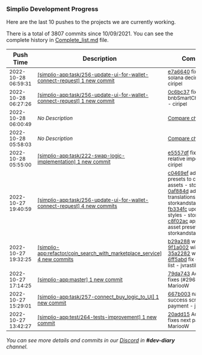 
### Simplio Development Progress

Here are the last 10 pushes to the projects we are currently working.

There is a total of 3807 commits since 10/09/2021. You can see the complete history in
 [Complete_list.md](Complete_list.md) file.

| Push Time | Description | Commits |
| --- | --- | --- |
| <sub>2022-10-28 06:59:31</sub> | <sub>[[simplio-app:task/256\-update\-ui\-for\-wallet\-connect\-request] 1 new commit](https://github.com/SimplioOfficial/simplio-app/commit/e7a66405532f2dd6746b3d5cc5edc568c003851c)</sub> | <sub>[e7a6640](https://github.com/SimplioOfficial/simplio-app/commit/e7a66405532f2dd6746b3d5cc5edc568c003851c) fix: change solana decimals to 9 - ciripel</sub> |
| <sub>2022-10-28 06:27:26</sub> | <sub>[[simplio-app:task/256\-update\-ui\-for\-wallet\-connect\-request] 1 new commit](https://github.com/SimplioOfficial/simplio-app/commit/0c6bc37280f85fc278b6ff9e13b18b82606a5000)</sub> | <sub>[0c6bc37](https://github.com/SimplioOfficial/simplio-app/commit/0c6bc37280f85fc278b6ff9e13b18b82606a5000) fix: remove bnbSmartChainTestnet - ciripel</sub> |
| <sub>2022-10-28 06:00:49</sub> | <sub>_No Description_</sub> | <sub>[Compare changes](https://github.com/SimplioOfficial/simplio-app/compare/aca1d89ea533...cf0772ab559e)</sub> |
| <sub>2022-10-28 05:58:03</sub> | <sub>_No Description_</sub> | <sub>[Compare changes](https://github.com/SimplioOfficial/simplio-app/compare/e5557df43b52...879eebf09604)</sub> |
| <sub>2022-10-28 05:55:00</sub> | <sub>[[simplio-app:task/222\-swap\-logic\-implementation] 1 new commit](https://github.com/SimplioOfficial/simplio-app/commit/e5557df43b52f9e273149d61f0510ae3e733d9b8)</sub> | <sub>[e5557df](https://github.com/SimplioOfficial/simplio-app/commit/e5557df43b52f9e273149d61f0510ae3e733d9b8) fix: fixed relative import - ciripel</sub> |
| <sub>2022-10-27 19:40:59</sub> | <sub>[[simplio-app:task/256\-update\-ui\-for\-wallet\-connect\-request] 4 new commits](https://github.com/SimplioOfficial/simplio-app/compare/867d17ddab05...c8f02ac0cd80)</sub> | <sub>[c0469ef](https://github.com/SimplioOfficial/simplio-app/commit/c0469efcbf7bb309b13e5ae68af1cdd1a44ea72f) adding presets to crypto assets - storkandstars<br>[0af884d](https://github.com/SimplioOfficial/simplio-app/commit/0af884d0eabde4d19771577e4a4f691a027f3430) adding translations - storkandstars<br>[fb334fc](https://github.com/SimplioOfficial/simplio-app/commit/fb334fcd4d200226e544c4768d34c85d28d84405) updating styles - storkandstars<br>[c8f02ac](https://github.com/SimplioOfficial/simplio-app/commit/c8f02ac0cd80016159c100dd9555261ab7582011) applying asset presets - storkandstars</sub> |
| <sub>2022-10-27 19:32:25</sub> | <sub>[[simplio-app:refactor/coin\_search\_with\_marketplace\_service] 4 new commits](https://github.com/SimplioOfficial/simplio-app/compare/4c3df0651d7b...6ff5abdf03ee)</sub> | <sub>[b29a288](https://github.com/SimplioOfficial/simplio-app/commit/b29a288b6ff64d9ba0a0c37c7a62c8a721318104) wip - jvrastil<br>[9f1a002](https://github.com/SimplioOfficial/simplio-app/commit/9f1a002a22ee4ddaf4c544c8e0acaa60fa2d2231) wip - jvrastil<br>[35a2282](https://github.com/SimplioOfficial/simplio-app/commit/35a2282c81a9804490055b8cc87387c9b164b7a2) wip - jvrastil<br>[6ff5abd](https://github.com/SimplioOfficial/simplio-app/commit/6ff5abdf03ee91f355302c297beb342094d9307a) fix expansion list - jvrastil</sub> |
| <sub>2022-10-27 17:14:25</sub> | <sub>[[simplio-app:master] 1 new commit](https://github.com/SimplioOfficial/simplio-app/commit/79da743347f4496f65d4e1d83fe9f35cf90cf8cf)</sub> | <sub>[79da743](https://github.com/SimplioOfficial/simplio-app/commit/79da743347f4496f65d4e1d83fe9f35cf90cf8cf) Adding test fixes (#296) - MariooW</sub> |
| <sub>2022-10-27 15:29:01</sub> | <sub>[[simplio-app:task/257\-connect\_buy\_logic\_to\_UI] 1 new commit](https://github.com/SimplioOfficial/simplio-app/commit/667b0037265a937d6c765e8640ffcc88ec1084f2)</sub> | <sub>[667b003](https://github.com/SimplioOfficial/simplio-app/commit/667b0037265a937d6c765e8640ffcc88ec1084f2) navigate to success screen after payment - jvrastil</sub> |
| <sub>2022-10-27 13:42:27</sub> | <sub>[[simplio-app:test/264\-tests\-improvement] 1 new commit](https://github.com/SimplioOfficial/simplio-app/commit/20add15caf4f665ab26d7d32c41c7d0d87678dd5)</sub> | <sub>[20add15](https://github.com/SimplioOfficial/simplio-app/commit/20add15caf4f665ab26d7d32c41c7d0d87678dd5) Adding test fixes next part - MariooW</sub> |

_You can see more details and commits in our [Discord](https://discord.gg/aKhjuwZmdP) in **#dev-diary** channel._
